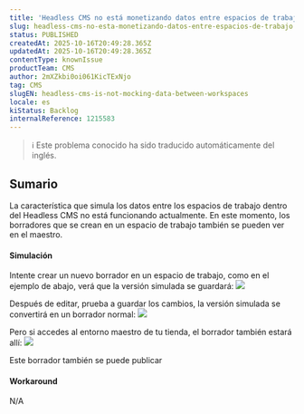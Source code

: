 ```yaml
---
title: 'Headless CMS no está monetizando datos entre espacios de trabajo'
slug: headless-cms-no-esta-monetizando-datos-entre-espacios-de-trabajo
status: PUBLISHED
createdAt: 2025-10-16T20:49:28.365Z
updatedAt: 2025-10-16T20:49:28.365Z
contentType: knownIssue
productTeam: CMS
author: 2mXZkbi0oi061KicTExNjo
tag: CMS
slugEN: headless-cms-is-not-mocking-data-between-workspaces
locale: es
kiStatus: Backlog
internalReference: 1215583
---
```


>ℹ️ Este problema conocido ha sido traducido automáticamente del inglés.

## Sumario


La característica que simula los datos entre los espacios de trabajo dentro del Headless CMS no está funcionando actualmente. En este momento, los borradores que se crean en un espacio de trabajo también se pueden ver en el maestro.


#### Simulación


Intente crear un nuevo borrador en un espacio de trabajo, como en el ejemplo de abajo, verá que la versión simulada se guardará:
 ![](https://vtexhelp.zendesk.com/attachments/token/ALJXihZcrD2L1K4FwrXfqZpML/?name=image.png)

Después de editar, prueba a guardar los cambios, la versión simulada se convertirá en un borrador normal:
 ![](https://vtexhelp.zendesk.com/attachments/token/mrwjyqtC4ALC3DIlVXwP9sXXA/?name=image.png)

Pero si accedes al entorno maestro de tu tienda, el borrador también estará allí:
 ![](https://vtexhelp.zendesk.com/attachments/token/DgHHvGNcu18BBx5CZqXoPmw9Z/?name=image.png)

Este borrador también se puede publicar


#### Workaround


N/A



